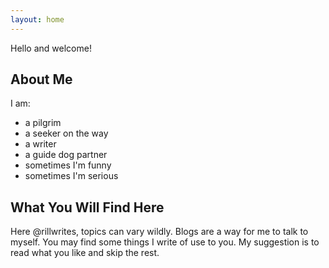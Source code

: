 ```yaml
---
layout: home
---
```


Hello and welcome!

## About Me

I am:

* a pilgrim
* a seeker on the way
* a writer
* a guide dog partner
* sometimes I'm funny
* sometimes I'm serious

## What You Will Find Here

Here @rillwrites, topics can vary wildly. Blogs are a way for me to talk to myself. You may find some things I write of use to you. My suggestion is to read what you like and skip the rest.
